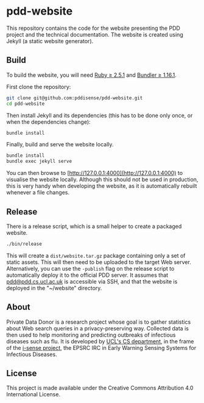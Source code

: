 # pdd-website

This repository contains the code for the website presenting the PDD project and the technical documentation.
The website is created using Jekyll (a static website generator).

## Build
To build the website, you will need [Ruby ≥ 2.5.1](https://www.ruby-lang.org) and [Bundler ≥ 1.16.1](https://bundler.io).

First clone the repository:
```bash
git clone git@github.com:pddisense/pdd-website.git
cd pdd-website
```

Then install Jekyll and its dependencies (this has to be done only once, or when the dependencies change):
```bash
bundle install
```

Finally, build and serve the website locally.
```bash
bundle install
bundle exec jekyll serve
```

You can then browse to [http://127.0.0.1:4000](http://127.0.0.1:4000) to visualise the website locally.
Although this should not be used in production, this is very handy when developing the website, as it is automatically rebuilt whenever a file changes.

## Release
There is a release script, which is a small helper to create a packaged website.

```bash
./bin/release
```

This will create a `dist/website.tar.gz` package containing only a set of static assets.
This will then need to be uploaded to the target Web server.
Alternatively, you can use the `-publish` flag on the release script to automatically deploy it to the official PDD server.
It assumes that pdd@pdd.cs.ucl.ac.uk is accessible via SSH, and that the website is deployed in the "~/website" directory.

## About
Private Data Donor is a research project whose goal is to gather statistics about Web search queries in a privacy-preserving way.
Collected data is then used to help monitoring and predicting outbreaks of infectious diseases such as flu.
It is developed by [UCL's CS department](http://www.cs.ucl.ac.uk/home/), in the frame of the [i-sense project](https://www.i-sense.org.uk/), the EPSRC IRC in Early Warning Sensing Systems for Infectious Diseases.

## License
This project is made available under the Creative Commons Attribution 4.0 International License.
